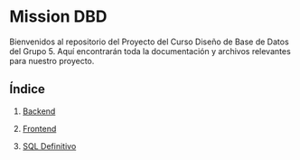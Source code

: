 # Mission DBD

Bienvenidos al repositorio del Proyecto del Curso Diseño de Base de Datos del Grupo 5. Aquí encontrarán toda la documentación y archivos relevantes para nuestro proyecto.

## Índice

1. [Backend](backend/backend.md)

2. [Frontend](frontend/frontend.md)

3. [SQL Definitivo](SQL_definitivo/SQL.md)

